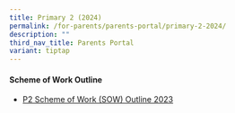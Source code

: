 ```yaml
---
title: Primary 2 (2024)
permalink: /for-parents/parents-portal/primary-2-2024/
description: ""
third_nav_title: Parents Portal
variant: tiptap
---
```

#### **Scheme of Work Outline**
* [P2 Scheme of Work (SOW) Outline 2023](/resources/scheme-of-work-outline-2023/Primary-2/)